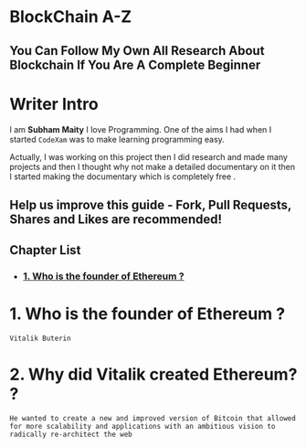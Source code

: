 # BlockChain A-Z
## You Can Follow My Own All Research About Blockchain If You Are A Complete Beginner

# Writer Intro
I am **Subham Maity**
I love Programming. One of the aims I had when I started ```CodeXam``` was to make learning programming easy.

Actually, I was working on this project then I did research and made many projects and then I thought why not make a detailed documentary on it then I started making the documentary which is completely free .
## Help us improve this guide - **Fork, Pull Requests, Shares and Likes are recommended**!

## Chapter List
* ### [1. Who is the founder of Ethereum ?](#1-who-is-the-founder-of-ethereum-)


# 1. Who is the founder of Ethereum ?
```text
Vitalik Buterin
```
# 2. Why did Vitalik created Ethereum? ?
```text
He wanted to create a new and improved version of Bitcoin that allowed for more scalability and applications with an ambitious vision to radically re-architect the web
```
